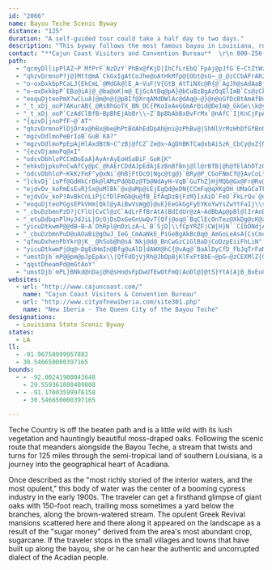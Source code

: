 ```yaml
---
id: "2066"
name: Bayou Teche Scenic Byway
distance: "125"
duration: "A self-guided tour could take a half day to two days."
description: "This byway follows the most famous bayou in Louisiana, running through a land that is rich in Cajun and Creole culture, covered with elegant moss-draped oaks, and dotted with Southern mansions."
contact: "**Cajun Coast Visitors and Convention Bureau**  \r\n 800-256-2931  \r\n\r\n"
path:
  - "qcmyDllipPlAZ~P`MfPrF`NzDzY`PhBx@fKjD|IhCfLrEbQ`FpAj@pJfG`E~CtZtWzDbE|EdCdGlE|@fAj@dAhNd]`LhWvAfEzBxIjB|MztBea@`GqAx@]hAwAlA{BpJcU|EmQfJe^t@yBx@{@nAo@z\\uHfDuBhAe@jFaCnNqFtCRtq@rHx@JfBEjBYvAs@|@q@vCaDtAeAnBq@zHiBxAq@vImHlAyA|JcRbCaH~BgFdAoFt@yBvMuTlC{BxJ}F~GcCzSkK~HsDh|@g\\`HmExDkBfMoF`JmCfCcAbUgLjLiIdE{BrKyE|M_Enb@oRhAw@`AaAh@{@r@wB\\aBnCqe@tJ^zSeCN{B"
  - "qhzvDrmnoP?j@}Mtt@mA`CkGxIgAtCoJhe@oAtHkMfp@{Obt@sG~_@_@zCCbAFrARz@p@~AjYja@CrDg@fBi@j@}LlJmAfBeFvu@KlERjENlAhEhVXz@~@fBxIfM~A`D~Kbb@v@xD`@fEVlFRnQFzm@x@hJ?dCeLro@OrAGzB@zJl@nj@ZjCXjAn@`BjBzC"
  - "o~oxDxkbpPCaLJ{EkCmL`@MdGk@lE_A~VuF|V{GtB_AtTiNXc@R{@`AgJh@sAdAaBjCoDfHoIpG{FdQuQtA{B|EaLh@_ArWe\\`KyKfUkZlXsd@~HaOpIqUxGqRnByErDeHdFiHpAcCxPmh@`GsP~JgPn]mh@xAeBxFoFlJkHrIoFtNeI{P}m@wJw\\{B{IeOgi@\\cA~YqGrn@eLzCMxk@dAhCXjB`@vCpA|h@t\\"
  - "o~oxDxkbpP`EBz@iA|@_@ba@oK|m@_EjGcAtBq@pA}@bCuBzBgAzOqElImB`Cs@zCkBfEoDt@s@fFsHrSwQhBkBdEkFdDoCxCeDpJuPtFgK`Pq]tQce@nPqa@dLc^dC}G|LoX|K}XhPof@jHsS|FeOxBeIfAaDlCsGrRk`@`@uAJyAR]d@YpAEhP`AdU~HzDlBbDxCpMtNbFtG~HjMxD`HpEhMpB~G`CnMjBzIdHdWh@rDBrEq@pd@NnH~Bv[dE|\\rC~Wl@~DxKxg@rO~x@bB~KzClUbAbFnBpFzHrRbNlWj@|@nB~ApPhInB^vBQt@UbKsFpKgG`ViO`DmCnB}CfAsCjLa]fMiUnCaGhM{]`CqIvBqFjLmVlEsIlVeb@aEeDrB_DtKiK|DgEdWoSlAs@d@K|MeAvCi@dTeKzBs@jBKdSJrBQjBa@j`AyZb`@aPd^aP|JaFrNaIdLuJzP_MrGiGfDsCvKaHhEqD`EaEhBsCpAuDnBaK\\gEBgGoAwb@y@cIi@}CuKyj@oGyXMgC@sCJqAX{AnGsUxAaDdByBtP}MjC`F~C_CdSoI|UgJnNiGbz@sKvG{AxYsIpUkG`c@oI`YuErEYrDLbe@tC|kBjKbLfBva@tHft@pQhD^rIG|D^dP`EdRdD"
  - "eoquDjteoPmX?wCLuA|@m@n@{@pBIf@XrqAMdDWlAc@dAq@~@}@n@oGfDcBtAmAfBu@tB[jDVds@PhFf@nEFpBCr@WxAWt@eHhQ{@xAsAbAeC~@_CEam@sJgDa@{@EaAFaDdAmLzFeSrKeClAmCx@sCf@wCVuVLiEAic@}@_L{Aid@aJaK_BoBq@S^{BlAuBxAeAhBa@rASbBChAB|XOhF_@`CuQxs@}@lCa@n@gCtBaA`@}B^}CJyR@iELeq@`J"
  - "_t_xDj_ooP?AKurAB{_@RsBhGoTX_BN_DC{PKoIeAeGGmAr@id@DeIm@_GkGe\\k@yBzCgBvCoCdByCpA_E\\kB`Iqr@~Ggo@d@qDv@uBt@gA`AcA|HoN\\kAhAwGXmCBsAe@eRk@qDgBqFOs@Gw@`AwICmAScB}AuGE{@\\wEVsA`@kA|@{@pBgA|FiCpGgD|MuIpC_BrBu@fCKtAL|Cj@jMhD~ANxBJjBWvDsAxc@oQtDsBhCkChK}PfCyC`BeAhFaCjCs@vBKp^RtCM`S_CfABjBHbWxEvCVrDI|Bc@xCoAhC{AdX{Rx@{@vCeFdA{CjAsCpCkDff@kWrA_ApAyA~A_Df@gBrHg_@t@wCz@sChCaFnN}S|HuO~BwCtAoAvBsAtPmJlEyCxAyA|AmCf@qA|@cDdAwFtD_YhAkDtAiB^_@nCyA`AYpAQhbAaEhEEJpAh@hBb@Xn[vc@xBlDzCzIJ^@lAiMnM|@bBOf@aAlB_BtDk@dBO~@B~@Jl@|MbRj@~@dAjC~CvMRrA`@`Lh@hDdAtC`GrNtC|M`EhOlAxDlB`ElDzFhBlBdF~D~BbAfCn@pDb@pRCr@L`EhBpBbCbDlHXjAh@~D~Ijy@f@fHBbLt@lX^bF`@xAb@p@vH~FhjA|x@hBl@re@`DhBd@zBpAp@hAbEfNt@rB~CxG~JxR`DpFfElGpAdCfL~\\pAdCjGvJhBlBbE|DfCx@|E`AhKlAbY^r`@X~B^b]lSnGhDjD~BlKtGbMrI`LfHvCrA`FdBfb@nM`@Rf@j@R^TfAbJfhBw@nO"
  - "_t_xDj_ooP`CzAdClBfB~BpBhEjAbBr\\~Z`BpBbAbBxBvFrMx`@nAfC`I|KnCjFpAjDnGfTnCpGvTfd@vo@rnAv_AtmB`h@_d@nA{@xDyBjKkF~]uLpAMvGd@lBKlf@oL`WmJ`OsHlB{AhAgB~L}WlG{PfCuHlAuGlKoy@tFe]bBwIrE}NxAyB|EaEjBmBb@cAp@}CzD}SJ_CaG_g@C_BFaAf@kCfC_HbOm]zAaDj@}@fBgBlByAtAw@vQkHhY_GnIfOhAtAlAx@pDlAzLg@dIqB`FoBrHqB~m@sU~tAoXvd@yJ~V{Epn@{Mra@mF~b@_CzOmAf]qAnC\\zj@zNfDrAbUfKjDnA`[`OjaAjb@j@PvMhA"
  - "{qzvD|jnoPfF~@`AT"
  - "qhzvDrmnoPlOjDrAx@hBx@be@hPtBdAhEdDpAh@ni@zPhBv@|ShNlVrMzHhDfGfBnGjAhGl@rCHfEYpAe@rBkAbk@ge@bJgGnjBq`Ann@ca@fNcJtAgAjM_IpUqO"
  - "mgzvDdlmoPeBrIoB`GuB`KA?"
  - "mgzvDdlmoPpEpAjHlAxdBtN~C^zBj@fCZ`Ze@x~AgDhBKfCa@xbAiSzK_CbCy@xZ{NxBsAfZ_YhCkBzYaJnAg@nAeA|AeBfTiW~A}CfJiVzBsJ"
  - "{ezvDjamoPq@xI"
  - "odcvDbhloPCCmDoEaA}AyArAyEoHSaBiF_GoK{K"
  - "ehkvDjpkoPnCwAfCy@pC_@hAErCDdAJpEdAjEzBnBfBnj@ll@rBfB|@h@fElAhDTzGH`Yr@nXxAnC@|Iy@xPaC`LnPhDgDfEmDxJiJzNsMpFkFrBaB~A{A"
  - "odcvDbhloP~KkKzFmF^y@xNi`@hB}FtDcO|Ngc@tg@}`BRy@P_CGoFNmCf@}AvCoLtDuMnHcYtIc[`Ngd@p@oCfM{`@hDaGbE}FvAmCvLuZtRyd@tJqTfw@{yAxDoGrOcT`PwW|IsMpFsJ|Uu`@vS}a@zh@ky@fHkKlRq[bM}Q~EgG`B{B"
  - "}ckvDj`ioPf@GdHkCrBk@lAMzPd@bDz@Tb@NdAyH~VqB`GuThZ}HjMQb@Gx@Fr@Rv@"
  - "ejdvDv_koPmEsEuR}Sx@uMlBk`@x@aMp@iEjEgQd@eDN{CCmFq@qXKgOH_UMaGCaTFiJCe_ALcXz@aW`BcNjFq]PqBtDsbA_Egf@m@kEc@iB_AwBw@iAc@c@kBkAcIoCwCg@sCK_Lf@oNGqJSeTw@kBDu@LgL~EsQzEqZnJwb@fM_DlAiAj@qR|MiCnAmCt@}NvBsG`@{EAaDXcFtBuAb@wA@oNwAmTsCcDGqOuB{@IaANwd@~M}@\\{Az@e@b@qAfB}NjYs@lBaArHkCb[VvVStRNfDh@fC~D`LrBdCzIzNfVz^pCrDnGxEpAp@vBf@hF^vAj@p_@pV|AfAlAjBXr@VrBIdDYtAeDfISp@O`BfAp_@TxBRjAfAlBnGzIlGfLxNtSzNjRpClCfLdJhAh@p@NfCHtAG"
  - "ejdvDv_koP?AvBkCnLiPjCfDlFmGb@u@fB_EfAqDzB{FzM}[xAiD`FeO`FkLrQu`@dHoPfD{ItLo`@NeBL_GLaAj@mCxIc]lHq[hAyClF{LtMya@xI}UbGmOhSad@lMeZv_@gw@bXyf@bXyd@r\\wi@bXqb@`h@cu@zBsCvDsDdIaNVu@`H_LlEsEbDuAlBqBp@mA|DgEdByBlVk]lOcU~AyC{BwBnC}DpT}VnWc[fOuTxNcShBrAl@YdBgBdEuFbJuMhBkAvFyB~@q@zKiPrI_G`B}A`KmV`@mAn@sClK}q@?eBO{@}@yC?eBxDmS~BiRvDkRjEea@bB}KpBaLjCsFfUkb@jCkF`e@az@~GaP\\cAbHm]bG}QdBgEt@cAlFiFdKuN^cC~Dae@`AeDhEuHVaA|Mk`BZyFQgCqAsHiAmFqGoUsG}PgD{GaAmBiMmSeIgLcCoCeJeJkL}NeGaKoAaCaBeE_@eBkB}Qi@uGEeEj@oCdBsFdAmCfBeDbCeDlBuBxAkAnIuFpBs@tAWxe@oFfc@}AxA?rVvBjJ`Cjd@nM~Aj@|BxAr@r@pEnGtA~AvBpBpAx@pYtNjVzNbWtPnG`D|HfDdd@pUdBh@pARnCJvCW~Bs@nBcAn@g@jB{BfBqDb@aBd@{DdDklA?aCYwDmAoGeUou@iOgf@_CaHsDyIm@sAiWea@c\\{h@qAmBiJeLeBmCiKwUAg@_@]oG}Nm@mBYeBw@uLGsE~@}YXiEn@_FpH_^hAqChQ}ZjDoDpIyHh@{@`B{DnAiBhc@{]|BiAvA[pAKrCDbFl@zCBfKYbPqAbP_BnA[jAk@fCsChBkAzk@iP~A}@hDgDv@g@db@uNhXyJdA[j@El@Dr@d@`@~@xPtj@b@dCrBvQxEpc@vDjb@O`AW^qDlB_@d@aAdYbCvTjDzYjDbQdR|n@vAvFx@tBpObp@`H{Alj@uNlCeAjAaA|p@}w@fCmE`A_CtFcRfC{OdQy_AfD{R`AeHhOivA~Dgf@`Cud@fYbE@?"
  - "eoquDjteoPGgsEPkVHm[Qkl@yAiBwVsWg@}@uE}EeGkGgFyEYKoYwYsZwYtFaIj\\sc@tc@wk@pi@et@e[s[YM}n@mo@}CuCmN_O?A"
  - "_cbuDzbmnPzD?jCFlU|CvCl@zC`AdLrFfBrAtA|BdIdUr@zA~AdBbAp@pBl@lIrAnDJnPg@l@KnGeBfCE~w@vDxEx@lBt@vGlDlEfC~FbEvGzFtG`HtFnHvHfM~]nt@vHbPzAjFf@rEJnCGdFc@lEy@|CgHxQu@rEOfDBdBpAjLLlCAdEc@`Hi@dD_E|SQpBMhC?dDLlB`@xCv@~CbGtOxAhFPvAR`CBzAm@zZGbIP~Fv@lG~AlGtAzCtA|BvIjKbB|C~@|Bp@jDx@zM\\zC~Jn|@ZzAx@jCtEbK`AxCd@dCdC|ZpFhv@lDpd@?z@OvAc@tAeArA}Ax@iALkg@Ak@DoB^sB`AaB`Be\\lh@_CbDgCtCaT|Sm[tZiFrFkC~BsBtCqBxFm@LmAy@wAYqFM}AFcBj@eObI{Ab@{@FoQXmHKwJs@yCGqKr@oC?uB]yM{C_VsGqWgJu]qMqBi@ih@aEoyEq\\gHU_HC}lAjAyeAFi[NwMIaQD"
  - "_etuDdbqnPlHyJdJiL|OcOjDsDxGeGnUwQvT{Qfj@oq@`BqClEcOnTez@XkDg@cK@aAOkBByAPqBjOw{@`@aB|@eCjNqUp@yA`Os^"
  - "yicuDtkwmP@@dB~B~A`DhRpl@nDzLzA~L`B`SjD|\\fCpYRZF|CW|H}N``C[bONdjAdA`m@Z~cAdDflBBrjA"
  - "_cbuDzbmnPuD@uAOaBi@gOwJ_IeG_CmAaNkE_PiGeBgAkBcBq@_AmGoLeAsA{CsCmc@u`@{SyQae@y`@uDmDgWeTy@e@_I}BoGaCkEqAyXmD{@YgHaDk}@ei@yE{CAA"
  - "qfmuDxhenPbYkr@jK__@hSob@h@sA`Nkj@d@_BnCwGzCiGlBaDjCoDzpEiiFhLiN"
  - "yicuDtkwmPj@q@~DgEdHmIn@Bfg@uAlD]dAWX@hC{@vAq@`BaAlDyCfD_FbJqTrFaMzAmEt@{Cd@eDZoDFeEGeE]{E_@gDe@_C}D}\\{@m[FwC`@uCbAsCfBkC~CsBnBa@n~@gQdIeCtEuB~B_BzCsChAyAbScZh@eAhK}OhAgA`Ak@lCVfBr@`ARfXr@hCQ|IiAlEq@hD{@R@VRND|Cs@Za@d@Yt`@{MpNyGzA_A|XoS`HmHtEiFhBqCxMqW~@_CfHqWrDiIzDgM~EsS`Ho^jD_SvHgz@vFgp@hAyIbEgi@lCk`@"
  - "umstDjb`mP@@pm@pJpEpAx\\|QfFdDjVjRh@JbDpBjKlFxFtBbE~@pG~@zCEXMlZ{GpAKvFLnAAzTqBdCGpANhChAfCzAfA|A~@tB~Lh[h@nBpA`Q|Fv[|Dj]vAhHbBlE`BjCjB~BpCxBdAf@lDp@d[lEpJ`@bC?vMk@j^sDxTuCrLaCpB@x@R`Ah@t@l@lF|GlNfRvA`AbHpGn~@jx@|j@fk@bIzH~ErDpKtGpLxGtJzEbDpBhSfO`DlCnH`HhXtWva@f`@pArAtPbVpB`DjBdEdBxGXhBdB`PZjE`Axa@ThCf@pEbCbNl@jB~BhGbA|BzM|Vr@fAx@~ApAhB`AhAlDlCdF`DbEjBrKrChQ~CjRnBvTpB~K`@`H?`XmBhAYnCsAxAeArCeCzAaBpAsBfCsFhE{OnLip@hAoF`BqDjE{GtDaDhGwD~BgAfDmAnCm@dFu@~N{AbC?hGd@|IrAzCp@|Ad@dQ`HjGnDfCfBtFjFrC`DrFnHdRn\\nIhM`AlArCvBtB`AxA^bBLlCMrC_AjCsAzHsGvDmFfG{E|BmCfEaEhNgK~Ak@hBSxAXx@p@lAI"
  - "qqstDheamPd@mGtAoY"
  - "umstDjb`mPL}BNkd@nDaj@h@sHn@sFpDwUfEwOtFmQ|AoDl@}@tS}YtA{AjB_BxEuC~s@iW`E_AtRmCvPkBtv@uK|p@}K|l@uKdGkAjFkBbBYrDdAlK`InIwPvCqHhD}KdC_LhImb@`AmHv@aKl@qXmJeAeVse@iTg[aAcBaMsVy`@gt@_FiKoQqb@}A{EkDuL{WwaAiAyFu@{G]oHE_DZyIZsC|@aGtAaFbAaCjD_DbB}@jDcA`AKv]c@js@}Hv\\qBfIUpb@yBtFq@n_@aIvA_@|Ay@hNuIzQyMfI{I^k@lAgA`Ae@l@m@p@sApAeEn@oDx@kHVuDTyHCyD]gG{CwWe@oAqNgR{AaB{CkCsWuRoDuByP_JiEyAwM{AmFyAwVmMcOoIiXiNkCmB{CwCuDuFaD{HiAaFo@eGkCol@OmGq@uNeAuXCaD^uG`@eDn@{Cx@eChBoEjCiEtBaCjB_BrCoBxAw@h[uMdJiEvQ_IlBaAbBsAxCoDlAuBjCaG`A}@vBsAVAf@_@cFaPY_@qAaEeDaLkGuRcHqViEaN?k@s@oByIeZUsDP}Br@gBzAsCj@eAPYq@gDgExAiSzIuGfCsCsBmEiCkCeAqH}B{UwQ{CgCuEmGsAuAqEsD}@_A{HmMyAaAuA_@sBCkRvBO_LOoC{@yGy@yDm@mC{CmIuEaIcCmD}AmBcE{DeFwDuGgD_FeB_Du@}F}@eYaBi`AgAkaBcCyDVgPfD{QlCwR~BwH\\kJQ_QeByG{AcC_A{BkA{WuO}BgAgGmBqEq@gNgAqT}DuCa@uEWeLHu[rAuNtAuIbBmEj@ar@`DseArD}En@mG~A}FjCmDfCuErEobAxjAmGnG_IlGs\\bSoDdCiDjDeJtLiGhGy^hZqFlDwEzBkHlCuFxAge@fIuEd@qEPuFI{COqUeCsHQkCHes@fF}EN_NH{Gz@cDx@aBl@cTfKyQxOeGnHgBjC"
websites:
  - url: "http://www.cajuncoast.com/"
    name: "Cajun Coast Visitors & Convention Bureau"
  - url: "http://www.cityofnewiberia.com/site301.php"
    name: "New Iberia - The Queen City of the Bayou Teche"
designations:
  - Louisiana State Scenic Byway
states:
  - LA
ll:
  - -91.96758999957882
  - 30.546650000397165
bounds:
  - - -92.00241900043648
    - 29.559361000409808
  - - -91.17003599976158
    - 30.546650000397165

---
```


Teche Country is off the beaten path and is a little wild with
its lush vegetation and hauntingly beautiful moss-draped oaks.
Following the scenic route that meanders alongside the Bayou Teche,
a stream that twists and turns for 125 miles through the
semi-tropical land of southern Louisiana, is a journey into the
geographical heart of Acadiana.

Once described as the "most richly storied of the interior
waters, and the most opulent," this body of water was the center of
a booming cypress industry in the early 1900s. The traveler can get
a firsthand glimpse of giant oaks with 150-foot reach, trailing
moss sometimes a yard below the branches, along the brown-watered
stream. The opulent Greek Revival mansions scattered here and there
along it appeared on the landscape as a result of the "sugar money"
derived from the area's most abundant crop, sugarcane. If the
traveler stops in the small villages and towns that have built up
along the bayou, she or he can hear the authentic and uncorrupted
dialect of the Acadian people.
